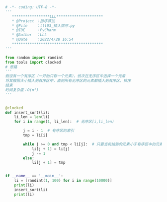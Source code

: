 
<BlogInfo title="4.插入排序" author="白日梦想猿" pv=0 read_times=0 pre_cost_time=0分45秒 category="排序算法" tag_list="['排序算法']" create_time="2022.04.28 16:54:06" update_time="2022.04.28 18:41:17" />

```python
# -*- coding: UTF-8 -*-
'''
   *****************LLL*********************
   * @Project ：排序算法                       
   * @File    ：lll03_插入排序.py
   * @IDE     ：PyCharm             
   * @Author  ：LLL                         
   * @Date    ：2022/4/28 16:54             
   *****************************************
'''

from random import randint
from tools import clocked
# 思路
'''
假设有一个有序区（一开始只有一个元素），依次在无序区中选择一个元素
将其按照大小插入到有序区中，直到所有无序区的元素都插入到有序区，排序
结束
时间复杂度：O(n²)
'''


@clocked
def insert_sort(li):
    li_len = len(li)
    for i in range(1, li_len):  # 无序区[i,li_len)

        j = i - 1  # 有序区的索引
        tmp = li[i]

        while j >= 0 and tmp < li[j]:  # 只要当前抽到的元素小于有序区中的元素，有效区中的元素就后移一位
            li[j + 1] = li[j]
            j -= 1
        else:
            li[j + 1] = tmp


if __name__ == '__main__':
    li = [randint(1, 100) for i in range(10000)]
    print(li)
    insert_sort(li)
    print(li)

```
